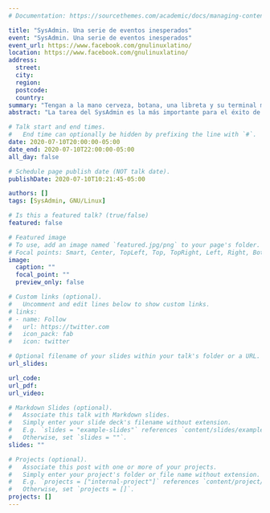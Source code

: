 ```yaml
---
# Documentation: https://sourcethemes.com/academic/docs/managing-content/

title: "SysAdmin. Una serie de eventos inesperados"
event: "SysAdmin. Una serie de eventos inesperados"
event_url: https://www.facebook.com/gnulinuxlatino/
location: https://www.facebook.com/gnulinuxlatino/
address:
  street:
  city:
  region:
  postcode:
  country:
summary: "Tengan a la mano cerveza, botana, una libreta y su terminal más cercana para poner en practica los consejos que aprenderemos con Alex Callejas en su charla."
abstract: "La tarea del SysAdmin es la más importante para el éxito de tu proyecto. Nuestro invitado de esta semana Alex Callejas nos platicará grandes historias en su experiencia como Services Content Architect en Red Hat"

# Talk start and end times.
#   End time can optionally be hidden by prefixing the line with `#`.
date: 2020-07-10T20:00:00-05:00
date_end: 2020-07-10T22:00:00-05:00
all_day: false

# Schedule page publish date (NOT talk date).
publishDate: 2020-07-10T10:21:45-05:00

authors: []
tags: [SysAdmin, GNU/Linux]

# Is this a featured talk? (true/false)
featured: false

# Featured image
# To use, add an image named `featured.jpg/png` to your page's folder.
# Focal points: Smart, Center, TopLeft, Top, TopRight, Left, Right, BottomLeft, Bottom, BottomRight.
image:
  caption: ""
  focal_point: ""
  preview_only: false

# Custom links (optional).
#   Uncomment and edit lines below to show custom links.
# links:
# - name: Follow
#   url: https://twitter.com
#   icon_pack: fab
#   icon: twitter

# Optional filename of your slides within your talk's folder or a URL.
url_slides:

url_code:
url_pdf:
url_video:

# Markdown Slides (optional).
#   Associate this talk with Markdown slides.
#   Simply enter your slide deck's filename without extension.
#   E.g. `slides = "example-slides"` references `content/slides/example-slides.md`.
#   Otherwise, set `slides = ""`.
slides: ""

# Projects (optional).
#   Associate this post with one or more of your projects.
#   Simply enter your project's folder or file name without extension.
#   E.g. `projects = ["internal-project"]` references `content/project/deep-learning/index.md`.
#   Otherwise, set `projects = []`.
projects: []
---
```


